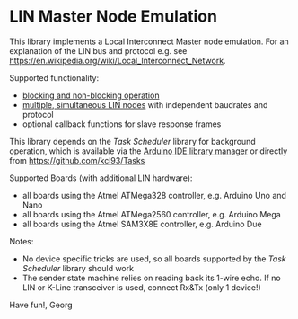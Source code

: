 LIN Master Node Emulation
=========================

This library implements a Local Interconnect Master node emulation. For an explanation of the LIN bus and protocol e.g. see https://en.wikipedia.org/wiki/Local_Interconnect_Network.

Supported functionality:
  - [blocking and non-blocking operation](../../wiki/Operation-Modes)
  - [multiple, simultaneous LIN nodes](../../wiki/Multiple-LIN) with independent baudrates and protocol
  - optional callback functions for slave response frames
  
This library depends on the *Task Scheduler* library for background operation, which is available via the [Arduino IDE library manager](../../wiki/Library-Manager) or directly from https://github.com/kcl93/Tasks

Supported Boards (with additional LIN hardware):
  - all boards using the Atmel ATMega328 controller, e.g. Arduino Uno and Nano
  - all boards using the Atmel ATMega2560 controller, e.g. Arduino Mega
  - all boards using the Atmel SAM3X8E controller, e.g. Arduino Due
  
Notes:
  - No device specific tricks are used, so all boards supported by the *Task Scheduler* library should work
  - The sender state machine relies on reading back its 1-wire echo. If no LIN or K-Line transceiver is used, connect Rx&Tx (only 1 device!) 

Have fun!, Georg
